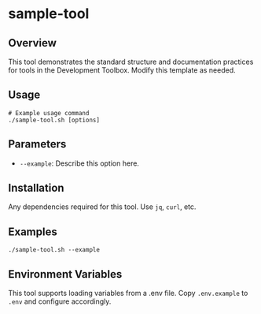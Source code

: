 # sample-tool

## Overview
This tool demonstrates the standard structure and documentation practices for tools in the Development Toolbox. Modify this template as needed.

## Usage
```
# Example usage command
./sample-tool.sh [options]
```

## Parameters
- `--example`: Describe this option here.

## Installation
Any dependencies required for this tool. Use `jq`, `curl`, etc.

## Examples
```
./sample-tool.sh --example
```

## Environment Variables
This tool supports loading variables from a .env file. Copy `.env.example` to `.env` and configure accordingly.
